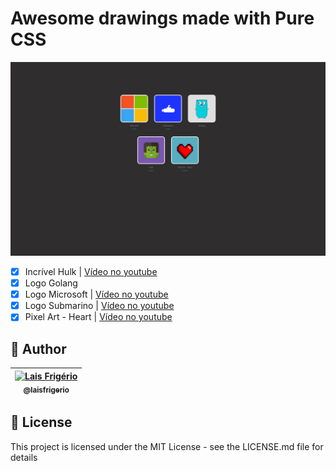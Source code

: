 # Awesome drawings made with Pure CSS

<p align="center">
  <a><img src="./screenshots/main-screen-pixel-art-heart.png" alt="List all draw made with pure css" title="List all draw made with pure css"></a>
</p>

- [x] Incrível Hulk | [Vídeo no youtube](https://youtu.be/L3LXwqVMuAE)
- [x] Logo Golang
- [x] Logo Microsoft | [Vídeo no youtube](https://youtu.be/bmjUBZo4fv0)
- [x] Logo Submarino | [Vídeo no youtube](https://youtu.be/45GOzxF2v8A)
- [x] Pixel Art - Heart | [Vídeo no youtube](https://youtu.be/FR1l-1LKjqE)

## 👩 Author

| [<img src="https://avatars.githubusercontent.com/u/20709086?v=4" width="100px;" alt="Lais Frigério"/><br /><sub><b>@laisfrigerio</b></sub>](https://github.com/laisfrigerio)<br /> |
| :---: |

## 📄 License

This project is licensed under the MIT License - see the LICENSE.md file for details